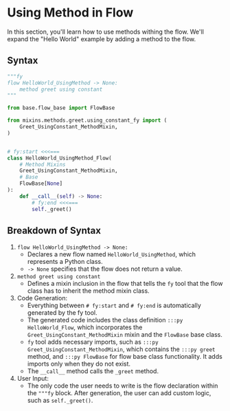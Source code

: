 # Using Method in Flow

In this section, you'll learn how to use methods withing the flow. We'll expand the "Hello World" example by adding a method to the flow.

## Syntax

```py title="flows/hello_world_using_method_fy.py" linenums="1"
"""fy
flow HelloWorld_UsingMethod -> None:
    method greet using constant
"""

from base.flow_base import FlowBase

from mixins.methods.greet.using_constant_fy import (
    Greet_UsingConstant_MethodMixin,
)


# fy:start <<<===
class HelloWorld_UsingMethod_Flow(
    # Method Mixins
    Greet_UsingConstant_MethodMixin,
    # Base
    FlowBase[None]
):
    def __call__(self) -> None:
        # fy:end <<<===
        self._greet()
```

## Breakdown of Syntax

1. `flow HelloWorld_UsingMethod -> None:`
    - Declares a new flow named `HelloWorld_UsingMethod`, which represents a Python class. 
    - `-> None` specifies that the flow does not return a value.
2. `method greet using constant`
    - Defines a mixin inclusion in the flow that tells the `fy` tool that the flow class has to inherit the method mixin class.
3. Code Generation:
    - Everything between `# fy:start` and `# fy:end` is automatically generated by the fy tool.
    - The generated code includes the class definition `:::py HelloWorld_Flow`, which incorporates the `Greet_UsingConstant_MethodMixin` mixin and the `FlowBase` base class. 
    - `fy` tool adds necessary imports, such as `:::py Greet_UsingConstant_MethodMixin`, which contains the `:::py greet` method, and `:::py FlowBase` for flow base class functionality. It adds imports only when they do not exist.
    - The `__call__` method calls the `_greet` method.
4. User Input:
    - The only code the user needs to write is the flow declaration within the `"""fy` block. After generation, the user can add custom logic, such as `self._greet()`.
